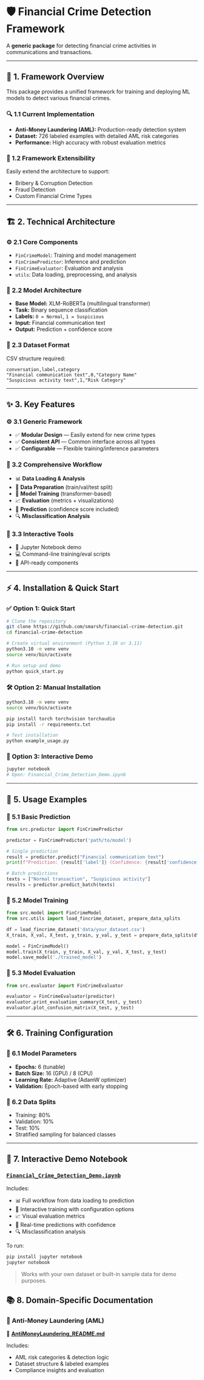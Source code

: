 # 🛡️ Financial Crime Detection Framework

A **generic package** for detecting financial crime activities in communications and transactions.

---

## 🚀 1. Framework Overview

This package provides a unified framework for training and deploying ML models to detect various financial crimes. 

### 🔍 1.1 Current Implementation

- **Anti-Money Laundering (AML):** Production-ready detection system  
- **Dataset:** 726 labeled examples with detailed AML risk categories  
- **Performance:** High accuracy with robust evaluation metrics  

### 🧩 1.2 Framework Extensibility

Easily extend the architecture to support:

- Bribery & Corruption Detection  
- Fraud Detection  
- Custom Financial Crime Types  

---

## 🏗️ 2. Technical Architecture

### ⚙️ 2.1 Core Components

- `FinCrimeModel`: Training and model management  
- `FinCrimePredictor`: Inference and prediction  
- `FinCrimeEvaluator`: Evaluation and analysis  
- `utils`: Data loading, preprocessing, and analysis  

### 🧠 2.2 Model Architecture

- **Base Model:** XLM-RoBERTa (multilingual transformer)  
- **Task:** Binary sequence classification  
- **Labels:** `0 = Normal`, `1 = Suspicious`  
- **Input:** Financial communication text  
- **Output:** Prediction + confidence score  

### 📂 2.3 Dataset Format

CSV structure required:

```csv
conversation,label,category
"Financial communication text",0,"Category Name"
"Suspicious activity text",1,"Risk Category"
```

---

## ✨ 3. Key Features

### ⚙️ 3.1 Generic Framework

- ✅ **Modular Design** — Easily extend for new crime types  
- ✅ **Consistent API** — Common interface across all types  
- ✅ **Configurable** — Flexible training/inference parameters  

### 🔄 3.2 Comprehensive Workflow

- 📊 **Data Loading & Analysis**  
- 🔄 **Data Preparation** (train/val/test split)  
- 🤖 **Model Training** (transformer-based)  
- 📈 **Evaluation** (metrics + visualizations)  
- 🧪 **Prediction** (confidence score included)  
- 🔍 **Misclassification Analysis**  

### 🧰 3.3 Interactive Tools

- 📓 Jupyter Notebook demo  
- 💻 Command-line training/eval scripts  
- 🔌 API-ready components  

---

## ⚡ 4. Installation & Quick Start

### ✅ Option 1: Quick Start

```bash
# Clone the repository
git clone https://github.com/smarsh/financial-crime-detection.git
cd financial-crime-detection

# Create virtual environment (Python 3.10 or 3.11)
python3.10 -m venv venv
source venv/bin/activate

# Run setup and demo
python quick_start.py
```

### 🛠 Option 2: Manual Installation

```bash
python3.10 -m venv venv
source venv/bin/activate

pip install torch torchvision torchaudio
pip install -r requirements.txt

# Test installation
python example_usage.py
```

### 📓 Option 3: Interactive Demo

```bash
jupyter notebook
# Open: Financial_Crime_Detection_Demo.ipynb
```

---

## 🧪 5. Usage Examples

### 🔹 5.1 Basic Prediction

```python
from src.predictor import FinCrimePredictor

predictor = FinCrimePredictor('path/to/model')

# Single prediction
result = predictor.predict("Financial communication text")
print(f"Prediction: {result['label']} (Confidence: {result['confidence']:.3f})")

# Batch predictions
texts = ["Normal transaction", "Suspicious activity"]
results = predictor.predict_batch(texts)
```

### 🔹 5.2 Model Training

```python
from src.model import FinCrimeModel
from src.utils import load_fincrime_dataset, prepare_data_splits

df = load_fincrime_dataset('data/your_dataset.csv')
X_train, X_val, X_test, y_train, y_val, y_test = prepare_data_splits(df)

model = FinCrimeModel()
model.train(X_train, y_train, X_val, y_val, X_test, y_test)
model.save_model('./trained_model')
```

### 🔹 5.3 Model Evaluation

```python
from src.evaluator import FinCrimeEvaluator

evaluator = FinCrimeEvaluator(predictor)
evaluator.print_evaluation_summary(X_test, y_test)
evaluator.plot_confusion_matrix(X_test, y_test)
```

---

## 🛠 6. Training Configuration

### 🧾 6.1 Model Parameters

- **Epochs:** 6 (tunable)  
- **Batch Size:** 16 (GPU) / 8 (CPU)  
- **Learning Rate:** Adaptive (AdamW optimizer)  
- **Validation:** Epoch-based with early stopping  

### 🔄 6.2 Data Splits

- Training: 80%  
- Validation: 10%  
- Test: 10%  
- Stratified sampling for balanced classes  

---

## 📓 7. Interactive Demo Notebook

### [`Financial_Crime_Detection_Demo.ipynb`](./AML_Demo.ipynb)

Includes:

- 📊 Full workflow from data loading to prediction  
- 🤖 Interactive training with configuration options  
- 📈 Visual evaluation metrics  
- 🧪 Real-time predictions with confidence  
- 🔍 Misclassification analysis  

To run:

```bash
pip install jupyter notebook
jupyter notebook
```

> Works with your own dataset or built-in sample data for demo purposes.

## 📚 8. Domain-Specific Documentation

### 🧾 Anti-Money Laundering (AML)

📄 [**AntiMoneyLaundering_README.md**](./AntiMoneyLaundering_README.md)

Includes:

- AML risk categories & detection logic  
- Dataset structure & labeled examples  
- Compliance insights and evaluation